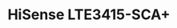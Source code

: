 ---
title: HiSense LTE3415-SCA+
has_children: false
redirect_to: /ont-technicolor-afm0002
layout: default
parent: HiSense
---